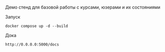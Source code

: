 Демо стенд для базовой работы с курсами, юзерами и их состояниями

Запуск
```
docker compose up -d --build
```

Дока
```
http://0.0.0.0:5000/docs
```
